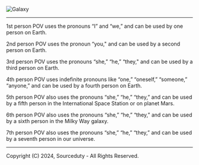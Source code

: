![Galaxy](https://github.com/sourceduty/POV/assets/123030236/7a18fe67-f9b3-43d9-bd16-e2dc04d33a43)
***

1st person POV uses the pronouns “I” and “we,” and can be used by one person on Earth.

2nd person POV uses the pronoun “you," and can be used by a second person on Earth.

3rd person POV uses the pronouns “she,” “he,” “they," and can be used by a third person on Earth.

4th person POV uses indefinite pronouns like “one,” “oneself,” “someone,” “anyone,” and can be used by a fourth person on Earth.

5th person POV also uses the pronouns “she,” “he,” “they,” and can be used by a fifth person in the International Space Station or on planet Mars.

6th person POV also uses the pronouns “she,” “he,” “they,” and can be used by a sixth person in the Milky Way galaxy.

7th person POV also uses the pronouns “she,” “he,” “they,” and can be used by a seventh person in our universe.

***
Copyright (C) 2024, Sourceduty - All Rights Reserved.
